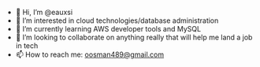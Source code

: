 - 👋 Hi, I’m @eauxsi
- 👀 I’m interested in cloud technologies/database administration
- 🌱 I’m currently learning AWS developer tools and MySQL
- 💞️ I’m looking to collaborate on anything really that will help me land a job in tech
- 📫 How to reach me: oosman489@gmail.com

<!---
eauxsi/eauxsi is a ✨ special ✨ repository because its `README.md` (this file) appears on your GitHub profile.
You can click the Preview link to take a look at your changes.
--->
